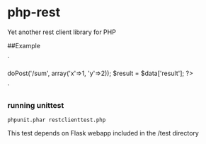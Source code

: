 php-rest
========

Yet another rest client library for PHP

##Example

`
<?php
  include '../lib/santoshsahoo/phprest/restclient.class.php';

  use santoshsahoo\phprest\RestClient;
  use santoshsahoo\phprest\RestException;
     
  $client = new RestClient('http://127.0.0.1:5000'); //json
  $data = $client->doPost('/sum', array('x'=>1, 'y'=>2));
  $result = $data['result'];
  
?>
`

### running unittest
`phpunit.phar restclienttest.php`

This test depends on Flask webapp included in the /test directory